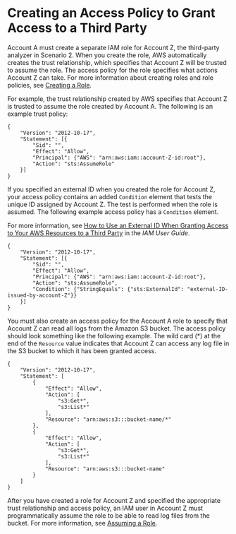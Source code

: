 # Creating an Access Policy to Grant Access to a Third Party<a name="cloudtrail-sharing-logs-third-party"></a>

Account A must create a separate IAM role for Account Z, the third\-party analyzer in Scenario 2\. When you create the role, AWS automatically creates the trust relationship, which specifies that Account Z will be trusted to assume the role\. The access policy for the role specifies what actions Account Z can take\. For more information about creating roles and role policies, see [Creating a Role](cloudtrail-sharing-logs-create-role.md)\.

For example, the trust relationship created by AWS specifies that Account Z is trusted to assume the role created by Account A\. The following is an example trust policy:

```
{
    "Version": "2012-10-17",
    "Statement": [{
        "Sid": "",
        "Effect": "Allow",
        "Principal": {"AWS": "arn:aws:iam::account-Z-id:root"},
        "Action": "sts:AssumeRole"
    }]
}
```

If you specified an external ID when you created the role for Account Z, your access policy contains an added `Condition` element that tests the unique ID assigned by Account Z\. The test is performed when the role is assumed\. The following example access policy has a `Condition` element\.

For more information, see [How to Use an External ID When Granting Access to Your AWS Resources to a Third Party](http://docs.aws.amazon.com/IAM/latest/UserGuide/id_roles_create_for-user_externalid.html) in the *IAM User Guide*\.

```
{
    "Version": "2012-10-17",
    "Statement": [{
        "Sid": "",
        "Effect": "Allow",
        "Principal": {"AWS": "arn:aws:iam::account-Z-id:root"},
        "Action": "sts:AssumeRole",
        "Condition": {"StringEquals": {"sts:ExternalId": "external-ID-issued-by-account-Z"}}
    }]
}
```

You must also create an access policy for the Account A role to specify that Account Z can read all logs from the Amazon S3 bucket\. The access policy should look something like the following example\. The wild card \(\*\) at the end of the `Resource` value indicates that Account Z can access any log file in the S3 bucket to which it has been granted access\.

```
{
    "Version": "2012-10-17",
    "Statement": [
        {
            "Effect": "Allow",
            "Action": [
                "s3:Get*",
                "s3:List*"
            ],
            "Resource": "arn:aws:s3:::bucket-name/*"
        },
        {
            "Effect": "Allow",
            "Action": [
                "s3:Get*",
                "s3:List*"
            ],
            "Resource": "arn:aws:s3:::bucket-name"
        }
    ]
}
```

After you have created a role for Account Z and specified the appropriate trust relationship and access policy, an IAM user in Account Z must programmatically assume the role to be able to read log files from the bucket\. For more information, see [Assuming a Role](cloudtrail-sharing-logs-assume-role.md)\. 